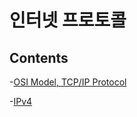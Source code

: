 # 인터넷 프로토콜

## Contents

-[OSI Model, TCP/IP Protocol](OSI_Model,TCPIP_Protocol/README.md)

-[IPv4](IPv4/README.md)
